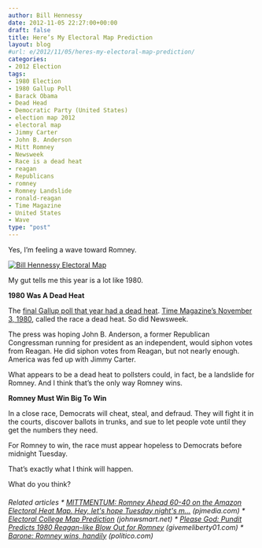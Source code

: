 ```yaml
---
author: Bill Hennessy
date: 2012-11-05 22:27:00+00:00
draft: false
title: Here’s My Electoral Map Prediction
layout: blog
#url: e/2012/11/05/heres-my-electoral-map-prediction/
categories:
- 2012 Election
tags:
- 1980 Election
- 1980 Gallup Poll
- Barack Obama
- Dead Head
- Democratic Party (United States)
- election map 2012
- electoral map
- Jimmy Carter
- John B. Anderson
- Mitt Romney
- Newsweek
- Race is a dead heat
- reagan
- Republicans
- romney
- Romney Landslide
- ronald-reagan
- Time Magazine
- United States
- Wave
type: "post"
---
```


Yes, I’m feeling a wave toward Romney.

[![Bill Hennessy Electoral Map](https://ludicrite.files.wordpress.com/2012/11/bill-hennessy-electoral-map_thumb.png)
](https://ludicrite.files.wordpress.com/2012/11/bill-hennessy-electoral-map.png)

My gut tells me this year is a lot like 1980.

**1980 Was A Dead Heat**

The [final Gallup poll that year had a dead heat](https://www.gallup.com/poll/110548/gallup-presidential-election-trialheat-trends-19362004.aspx#2). [Time Magazine’s November 3, 1980](https://www.time.com/time/magazine/article/0,9171,924487,00.html), called the race a dead heat. So did Newsweek.

The press was hoping John B. Anderson, a former Republican Congressman running for president as an independent, would siphon votes from Reagan. He did siphon votes from Reagan, but not nearly enough. America was fed up with Jimmy Carter.

What appears to be a dead heat to pollsters could, in fact, be a landslide for Romney. And I think that’s the only way Romney wins.

**Romney Must Win Big To Win**

In a close race, Democrats will cheat, steal, and defraud. They will fight it in the courts, discover ballots in trunks, and sue to let people vote until they get the numbers they need.

For Romney to win, the race must appear hopeless to Democrats before midnight Tuesday.

That’s exactly what I think will happen.

What do you think?

###### Related articles   * [MITTMENTUM: Romney Ahead 60-40 on the Amazon Electoral Heat Map. Hey, let's hope Tuesday night's m...](https://pjmedia.com/instapundit/156797/) (pjmedia.com)    * [Electoral College Map Prediction](https://johnwsmart.net/2012/11/02/electoral-college-map-predication/) (johnwsmart.net)    * [Please God: Pundit Predicts 1980 Reagan-like Blow Out for Romney](https://givemeliberty01.com/2012/10/01/please-god-pundit-predicts-1980-reagan-like-blow-out-for-romney/) (givemeliberty01.com)    * [Barone: Romney wins, handily](https://www.politico.com/blogs/charlie-mahtesian/2012/11/barone-romney-wins-handily-148289.html) (politico.com) 
